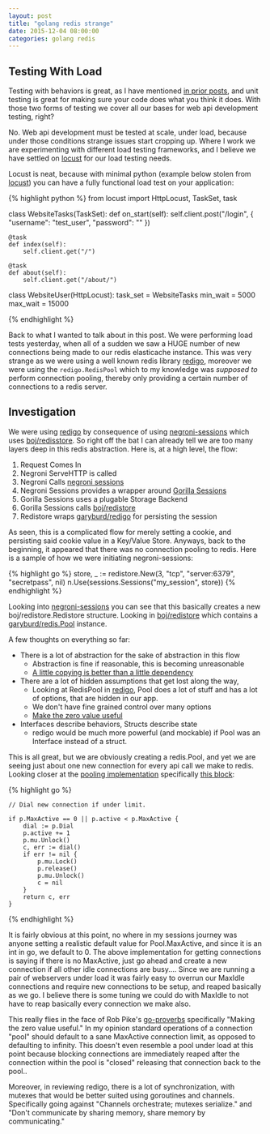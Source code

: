 ```yaml
---
layout: post
title: "golang redis strange"
date: 2015-12-04 08:00:00
categories: golang redis
---
```


## Testing With Load

Testing with behaviors is great, as I have mentioned [in prior posts][behavior],
and unit testing is great for making sure your code does what you think it does.
With those two forms of testing we cover all our bases for web api development
testing, right?

No.  Web api development must be tested at scale, under load, because under those
conditions strange issues start cropping up.  Where I work we are experimenting
with different load testing frameworks, and I believe we have settled on
[locust][locust] for our load testing needs.

Locust is neat, because with minimal python (example below stolen from 
[locust][locust]) you can have a fully functional load test on your application:

{% highlight python %}
from locust import HttpLocust, TaskSet, task

class WebsiteTasks(TaskSet):
    def on_start(self):
        self.client.post("/login", {
            "username": "test_user",
            "password": ""
        })
    
    @task
    def index(self):
        self.client.get("/")
        
    @task
    def about(self):
        self.client.get("/about/")

class WebsiteUser(HttpLocust):
    task_set = WebsiteTasks
    min_wait = 5000
    max_wait = 15000

{% endhighlight %}

Back to what I wanted to talk about in this post.  We were performing load tests
yesterday, when all of a sudden we saw a HUGE number of new connections being made
to our redis elasticache instance.  This was very strange as we were using a well
known redis library [redigo][redigo], moreover we were using the `redigo.RedisPool`
which to my knowledge was _supposed to_ perform connection pooling, thereby only
providing a certain number of connections to a redis server.

## Investigation

We were using [redigo][redigo] by consequence of using [negroni-sessions][sessions]
which uses [boj/redisstore][redisstore].  So right off the bat I can already tell
we are too many layers deep in this redis abstraction. Here is, at a high level,
the flow:

1. Request Comes In
2. Negroni ServeHTTP is called
3. Negroni Calls [negroni sessions][sessions]
4. Negroni Sessions provides a wrapper around [Gorilla Sessions][gsessions]
5. Gorilla Sessions uses a plugable Storage Backend
6. Gorilla Sessions calls [boj/redistore][redisstore]
7. Redistore wraps [garyburd/redigo][redigo] for persisting the session

As seen, this is a complicated flow for merely setting a cookie, and persisting
said cookie value in a Key/Value Store.  Anyways, back to the beginning, it 
appeared that there was no connection pooling to redis.  Here is a sample of how
we were initiating negroni-sessions:

{% highlight go %}
	store, _ := redistore.New(3, "tcp", "server:6379", "secretpass", nil)
	n.Use(sessions.Sessions("my_session", store))
{% endhighlight %}

Looking into [negroni-sessions][sessions-redistore] you can see that this 
basically creates a new boj/redistore.Redistore structure. Looking in
[boj/redistore][redistore-def] which contains a [garyburd/redis.Pool][redis-pool]
instance.

A few thoughts on everything so far:

* There is a lot of abstraction for the sake of abstraction in this flow
  * Abstraction is fine if reasonable, this is becoming unreasonable
  * [A little copying is better than a little dependency][proverbs]
* There are a lot of hidden assumptions that get lost along the way,
  * Looking at RedisPool in [redigo][redis-pool], Pool does a lot of stuff
    and has a lot of options, that are hidden in our app.
  * We don't have fine grained control over many options
  * [Make the zero value useful][proverbs]
* Interfaces describe behaviors, Structs describe state
  * redigo would be much more powerful (and mockable) if Pool was an Interface
    instead of a struct.

This is all great, but we are obviously creating a redis.Pool, and yet we are 
seeing just about one new connection for every api call we make to redis.  Looking closer 
at the [pooling implementation][pool-get-impl] specifically [this block][culprit]:

{% highlight go %}

	// Dial new connection if under limit.

	if p.MaxActive == 0 || p.active < p.MaxActive {
		dial := p.Dial
		p.active += 1
		p.mu.Unlock()
		c, err := dial()
		if err != nil {
			p.mu.Lock()
			p.release()
			p.mu.Unlock()
			c = nil
		}
		return c, err
	}

{% endhighlight %}

It is fairly obvious at this point, no where in my sessions journey was anyone
setting a realistic default value for Pool.MaxActive, and since it is an int in
go, we default to 0.  The above implementation for getting connections is saying
if there is no MaxActive, just go ahead and create a new connection if all other
idle connections are busy.... Since we are running a pair of webservers under 
load it was fairly easy to overrun our MaxIdle connections and require new 
connections to be setup, and reaped basically as we go.  I believe there is some
tuning we could do with MaxIdle to not have to reap basically every connection 
we make also.

This really flies in the face of Rob Pike's [go-proverbs][proverbs]
specifically "Making the zero value useful."  In my opinion standard operations 
of a connection "pool" should default to a sane MaxActive connection limit, as
opposed to defaulting to infinity.  This doesn't even resemble a pool under load
at this point because blocking connections are immediately reaped after the 
connection within the pool is "closed" releasing that connection back to the pool..

Moreover, in reviewing redigo, there is a lot of synchronization, with mutexes
that would be better suited using goroutines and channels. Specifically going 
against "Channels orchestrate; mutexes serialize." and "Don't communicate by sharing memory, share memory by communicating."


[proverbs]: http://go-proverbs.github.io/
[locust]: http://locust.io/
[behavior]: http://husobee.github.io/automate/behavior/testing/2015/06/13/automate-behaviors.html
[redigo]: https://github.com/garyburd/redigo
[redisstore]: https://github.com/boj/redistore
[sessions]: https://github.com/goincremental/negroni-sessions
[gsessions]: http://www.gorillatoolkit.org/pkg/sessions
[sessions-redistore]: https://github.com/GoIncremental/negroni-sessions/blob/8843c2f94d7853cf0b4c8799e23f9bca0bbb5690/redisstore/main.go
[redistore-def]: https://github.com/boj/redistore/blob/9c0e6bab4dd444285424f189b8fb0cb03f653242/redistore.go#L85-L93
[redis-pool]: https://github.com/garyburd/redigo/blob/3d0709611e0e29c05a4e925e8447b065abb4eef6/redis/pool.go#L43-L134
[pool-get-impl]: https://github.com/garyburd/redigo/blob/3d0709611e0e29c05a4e925e8447b065abb4eef6/redis/pool.go#L195-L273
[culprit]: https://github.com/garyburd/redigo/blob/3d0709611e0e29c05a4e925e8447b065abb4eef6/redis/pool.go#L250
